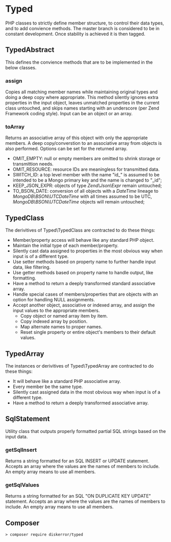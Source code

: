 # Typed
PHP classes to strictly define member structure, to control their data types, and to add convience methods. The master branch is considered to be in constant development. Once stability is achieved it is then tagged.

## TypedAbstract
This defines the convience methods that are to be implemented in the below classes.

### assign
Copies all matching member names while maintaining original types and doing a deep copy where appropriate.
This method silently ignores extra properties in the input object, leaves unmatched properties in the current class untouched, and skips names starting with an underscore (per Zend Framework coding style).
Input can be an object or an array.

### toArray
Returns an associative array of this object with only the appropriate members. A deep copy/converstion to an associative array from objects is also performed. Options can be set for the returned array.

* OMIT_EMPTY: null or empty members are omitted to shrink storage or transmittion needs.
* OMIT_RESOURCE: resource IDs are meaningless for transmitted data.
* SWITCH_ID: a top level member with the name "id_" is assumed to be intended to be a Mongo primary key and the name is changed to "_id";
* KEEP_JSON_EXPR: objects of type *Zend\Json\Expr* remain untouched;
* TO_BSON_DATE: conversion of all objects with a *DateTime* lineage to *MongoDB\BSON\UTCDateTime* with all times assumed to be UTC, *MongoDB\BSON\UTCDateTime* objects will remain untouched;

## TypedClass
The derivitives of Typed\TypedClass are contracted to do these things:
* Member/property access will behave like any standard PHP object.
* Maintain the initial type of each member/property.
* Silently cast data assigned to properties in the most obvious way when input is of a different type.
* Use setter methods based on property name to further handle input data, like filtering.
* Use getter methods based on property name to handle output, like formatting.
* Have a method to return a deeply transformed standard associative array.
* Handle special cases of members/properties that are objects with an option for handling NULL assignments.
* Accept another object, associative or indexed array, and assign the input values to the appropriate members.
  * Copy object or named array item by item.
  * Copy indexed array by position.
  * Map alternate names to proper names.
  * Reset single property or entire object's members to their default values.

## TypedArray
The instances or derivitives of Typed\TypedArray are contracted to do these things:
* It will behave like a standard PHP associative array.
* Every member be the same type.
* Silently cast assigned data in the most obvious way when input is of a different type.
* Have a method to return a deeply transformed associative array.

## SqlStatement
Utility class that outputs properly formatted partial SQL strings based on the input data.
### getSqlInsert
Returns a string formatted for an SQL INSERT or UPDATE statement.
Accepts an array where the values are the names of members to include. An empty array means to use all members.
### getSqlValues
Returns a string formatted for an SQL "ON DUPLICATE KEY UPDATE" statement.
Accepts an array where the values are the names of members to include. An empty array means to use all members.

## Composer
```
> composer require diskerror/typed
```

